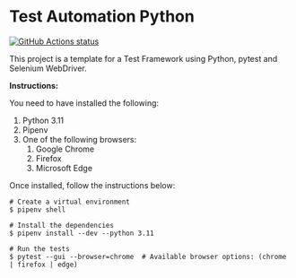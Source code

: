 # Test Automation Python

[![GitHub Actions status](https://github.com/gutierrezdnf/test-automation-python/actions/workflows/checks.yml/badge.svg)](https://github.com/gutierrezdnf/test-automation-python/actions)

This project is a template for a Test Framework using Python, pytest and Selenium WebDriver.

**Instructions:**

You need to have installed the following:

1. Python 3.11
2. Pipenv
3. One of the following browsers:
   1. Google Chrome
   2. Firefox
   3. Microsoft Edge

Once installed, follow the instructions below:

~~~shell
# Create a virtual environment
$ pipenv shell

# Install the dependencies
$ pipenv install --dev --python 3.11

# Run the tests
$ pytest --gui --browser=chrome  # Available browser options: (chrome | firefox | edge)
~~~
